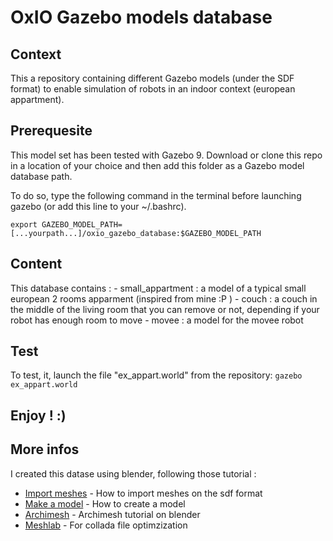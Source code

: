 # OxIO Gazebo models database

## Context

This a repository containing different Gazebo models (under the SDF format) to enable simulation of robots in an indoor context (european appartment).


## Prerequesite
This model set has been tested with Gazebo 9.
Download or clone this repo in a location of your choice and then add this folder as a Gazebo model database path.

To do so, type the following command in the terminal before launching gazebo (or add this line to your ~/.bashrc).

```
export GAZEBO_MODEL_PATH=[...yourpath...]/oxio_gazebo_database:$GAZEBO_MODEL_PATH
```

## Content
This database contains :
        - small_appartment : a model of a typical small european 2 rooms apparment (inspired from mine :P )
        - couch : a couch in the middle of the living room that you can remove or not, depending if your robot has enough room to move
        - movee : a model for the movee robot 

## Test
To test, it, launch the file "ex_appart.world" from the repository:
``` gazebo ex_appart.world ```

## Enjoy ! :)


## More infos

I created this datase using blender, following those tutorial :

* [Import meshes](http://gazebosim.org/tutorials?tut=import_mesh&cat=build_robot) - How to import meshes on the sdf format
* [Make a model](http://gazebosim.org/tutorials?tut=build_model&cat=build_robot) - How to create a model
* [Archimesh](https://www.youtube.com/watch?v=Y1f0HhyaEnE) - Archimesh tutorial on blender
* [Meshlab](http://www.meshlab.net/) - For collada file optimzization
